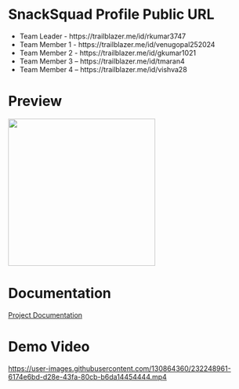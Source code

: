 # SnackSquad Profile Public URL
 
   <ul>
      <li>Team Leader - https://trailblazer.me/id/rkumar3747</li>
      <li>Team Member 1 - https://trailblazer.me/id/venugopal252024</li>
      <li>Team Member 2 - https://trailblazer.me/id/gkumar1021</li>
      <li>Team Member 3 – https://trailblazer.me/id/tmaran4</li>
      <li>Team Member 4 – https://trailblazer.me/id/vishva28</li>
  </ul>

# Preview
  <p float="left">
  <img src="![WhatsApp Image 2023-04-16 at 12 17 16 AM](https://user-images.githubusercontent.com/130864360/232248884-9d3bf7be-fa90-4116-9a5f-ad3d2fcba6ed.jpeg)
" width="300" />

</p>

# Documentation

[Project Documentation](https://github.com/Vishva028/Snack-Squad/files/11240429/Snack.Squad.doc.pdf)


# Demo Video

https://user-images.githubusercontent.com/130864360/232248961-6174e6bd-d28e-43fa-80cb-b6da14454444.mp4



